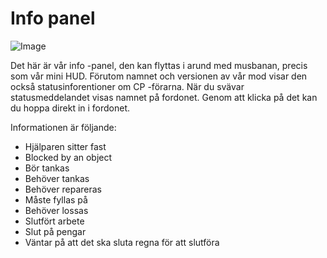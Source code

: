 # Info panel

![Image](/home/runner/work/CourseplayHelp/CourseplayHelp/translation_data/infopanel_0_0_480_130.png)


Det här är vår info -panel, den kan flyttas i arund med musbanan, precis som vår mini HUD.
Förutom namnet och versionen av vår mod visar den också statusinforentioner om CP -förarna.
När du svävar statusmeddelandet visas namnet på fordonet.
Genom att klicka på det kan du hoppa direkt in i fordonet.



Informationen är följande:
- Hjälparen sitter fast
- Blocked by an object
- Bör tankas
- Behöver tankas
- Behöver repareras
- Måste fyllas på
- Behöver lossas
- Slutfört arbete
- Slut på pengar
- Väntar på att det ska sluta regna för att slutföra 


